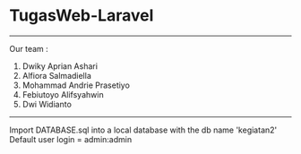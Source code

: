# TugasWeb-Laravel
--------------------

Our team :
1. Dwiky Aprian Ashari
2. Alfiora Salmadiella
3. Mohammad Andrie Prasetiyo
4. Febiutoyo Alifsyahwin
5. Dwi Widianto

-------------------

Import DATABASE.sql into a local database with the db name 'kegiatan2'
Default user login = admin:admin


